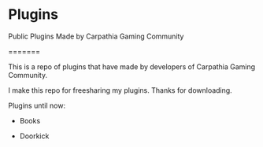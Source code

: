 Plugins
=======

Public Plugins Made by Carpathia Gaming Community


=======

This is a repo of plugins that have made by developers of Carpathia Gaming Community.

I make this repo for freesharing my plugins. Thanks for downloading.

Plugins until now:

+ Books

+ Doorkick
